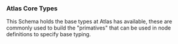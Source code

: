 ### Atlas Core Types

This Schema holds the base types at Atlas has available,  these are commonly used to build the "primatives" that can be used in node
definitions to specify base typing.
